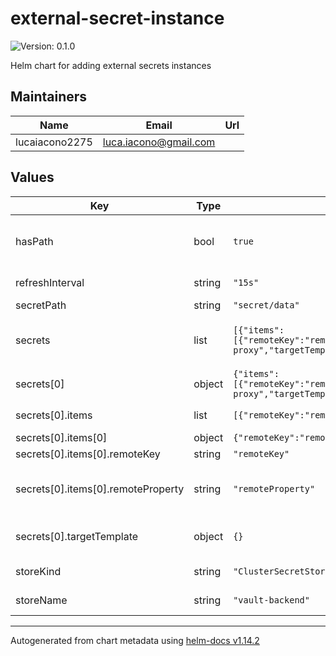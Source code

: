 # external-secret-instance

![Version: 0.1.0](https://img.shields.io/badge/Version-0.1.0-informational?style=flat-square)

Helm chart for adding external secrets instances

## Maintainers

| Name | Email | Url |
| ---- | ------ | --- |
| lucaiacono2275 | <luca.iacono@gmail.com> |  |

## Values

| Key | Type | Default | Description |
|-----|------|---------|-------------|
| hasPath | bool | `true` | determines if it uses a path for the externalKey |
| refreshInterval | string | `"15s"` | refresh interval |
| secretPath | string | `"secret/data"` | secret path |
| secrets | list | `[{"items":[{"remoteKey":"remoteKey","remoteProperty":"remoteProperty","secretKey":"secretKey"}],"name":"oauth2-proxy","targetTemplate":{}}]` | list of secrets to be instantiated |
| secrets[0] | object | `{"items":[{"remoteKey":"remoteKey","remoteProperty":"remoteProperty","secretKey":"secretKey"}],"name":"oauth2-proxy","targetTemplate":{}}` | name of the secret |
| secrets[0].items | list | `[{"remoteKey":"remoteKey","remoteProperty":"remoteProperty","secretKey":"secretKey"}]` | items in the secret |
| secrets[0].items[0] | object | `{"remoteKey":"remoteKey","remoteProperty":"remoteProperty","secretKey":"secretKey"}` | secret key |
| secrets[0].items[0].remoteKey | string | `"remoteKey"` | remote Key |
| secrets[0].items[0].remoteProperty | string | `"remoteProperty"` | remote property - default: secretKey |
| secrets[0].targetTemplate | object | `{}` | target secret template |
| storeKind | string | `"ClusterSecretStore"` | type of the secret store |
| storeName | string | `"vault-backend"` | name of the secret store |

----------------------------------------------
Autogenerated from chart metadata using [helm-docs v1.14.2](https://github.com/norwoodj/helm-docs/releases/v1.14.2)
